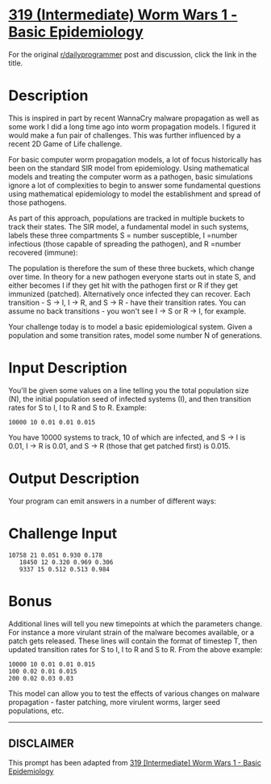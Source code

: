 # [319 (Intermediate) Worm Wars 1 - Basic Epidemiology](https://www.reddit.com/r/dailyprogrammer/comments/6h9woe/20160614_challenge_319_intermediate_worm_wars_1/)

For the original [r/dailyprogrammer](https://www.reddit.com/r/dailyprogrammer/) post and discussion, click the link in the title.

# Description
This is inspired in part by recent WannaCry malware propagation as well as some work I did a long time ago into worm propagation models. I figured it would make a fun pair of challenges. This was further influenced by a recent 2D Game of Life challenge. 

For basic computer worm propagation models, a lot of focus historically has been on the standard SIR model from epidemiology. Using mathematical models and treating the computer worm as a pathogen, basic simulations ignore a lot of complexities to begin to answer some fundamental questions using mathematical epidemiology to model the establishment and spread of those pathogens. 

As part of this approach, populations are tracked in multiple buckets to track their states. The SIR model, a fundamental model in such systems, labels these three compartments S = number susceptible, I =number infectious (those capable of spreading the pathogen), and R =number recovered (immune):

The population is therefore the sum of these three buckets, which change over time. In theory for a new pathogen everyone starts out in state S, and either becomes I if they get hit with the pathogen first or R if they get immunized (patched). Alternatively once infected they can recover. Each transition - S -> I, I -> R, and S -> R - have their transition rates. You can assume no back transitions - you won't see I -> S or R -> I, for example. 

Your challenge today is to model a basic epidemiological system. Given a population and some transition rates, model some number N of generations. 

# Input Description
You'll be given some values on a line telling you the total population size (N), the initial population seed of infected systems (I), and then transition rates for S to I, I to R and S to R. Example:


```
10000 10 0.01 0.01 0.015
```
You have 10000 systems to track, 10 of which are infected, and S -> I is 0.01, I -> R is 0.01, and S -> R (those that get patched first) is 0.015. 

# Output Description
Your program can emit answers in a number of different ways:

# Challenge Input

```
10758 21 0.051 0.930 0.178
   18450 12 0.320 0.969 0.306
   9337 15 0.512 0.513 0.984
```
# Bonus
Additional lines will tell you new timepoints at which the parameters change. For instance a more virulant strain of the malware becomes available, or a patch gets released. These lines will contain the format of timestep T, then updated transition rates for S to I, I to R and S to R. From the above example:


```
10000 10 0.01 0.01 0.015
100 0.02 0.01 0.015
200 0.02 0.03 0.03
```
This model can allow you to test the effects of various changes on malware propagation - faster patching, more virulent worms, larger seed populations, etc. 


----
## **DISCLAIMER**
This prompt has been adapted from [319 [Intermediate] Worm Wars 1 - Basic Epidemiology](https://www.reddit.com/r/dailyprogrammer/comments/6h9woe/20160614_challenge_319_intermediate_worm_wars_1/
)
